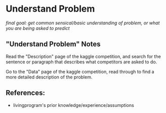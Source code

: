 # Understand Problem
*final goal: get common sensical/basic understanding of problem, or what you are being asked to predict*

## "Understand Problem" Notes

Read the "Description" page of the kaggle competition, and search for the sentence or paragraph that describes what competitors are asked to do. 

Go to the "Data" page of the kaggle competition, read through to find a more detailed description of the problem. 

## References:
* livingprogram's prior knowledge/experience/assumptions
